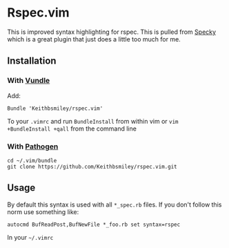 # Rspec.vim

This is improved syntax highlighting for rspec. This is pulled from [Specky](http://www.vim.org/scripts/script.php?script_id=2286) which is a great plugin that just does a little too much for me.

## Installation

### With [Vundle](https://github.com/gmarik/vundle)

Add:

```
Bundle 'Keithbsmiley/rspec.vim'
```

To your `.vimrc` and run `BundleInstall` from within vim or `vim +BundleInstall +qall` from the command line

### With [Pathogen](https://github.com/tpope/vim-pathogen)

```
cd ~/.vim/bundle
git clone https://github.com/Keithbsmiley/rspec.vim.git
```

## Usage

By default this syntax is used with all `*_spec.rb` files. If you don't follow this norm use something like:

```
autocmd BufReadPost,BufNewFile *_foo.rb set syntax=rspec
```

In your `~/.vimrc`

